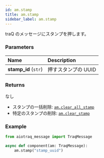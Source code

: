 ```yaml
---
id: am.stamp
title: am.stamp
sidebar_label: am.stamp
---
```


traQ のメッセージにスタンプを押します。

### Parameters

| Name                | Description                |
| :------------------ | :------------------------- |
| **stamp_id** (`str`) | 押すスタンプの UUID         |

### Returns

なし

- スタンプの一括削除: [`am.clear_all_stamp`](./am.clear_all_stamp.md)
- 特定のスタンプの削除: [`am.clear_stamp`](./am.clear_stamp.md)

### Example

```python
from aiotraq_message import TraqMessage

async def component(am: TraqMessage):
    am.stamp("stamp_uuid")
```
